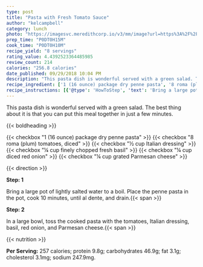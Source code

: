 ```yaml
---
type: post
title: "Pasta with Fresh Tomato Sauce"
author: "kelcampbell"
category: lunch
photo: "https://imagesvc.meredithcorp.io/v3/mm/image?url=https%3A%2F%2Fimages.media-allrecipes.com%2Fuserphotos%2F4694036.jpg"
prep_time: "P0DT0H15M"
cook_time: "P0DT0H10M"
recipe_yield: "8 servings"
rating_value: 4.4392523364485985
review_count: 214
calories: "256.8 calories"
date_published: 09/29/2018 10:04 PM
description: "This pasta dish is wonderful served with a green salad. The best thing about it is that you can put this meal together in just a few minutes."
recipe_ingredient: ['1 (16 ounce) package dry penne pasta', '8 roma (plum) tomatoes, diced', '½ cup Italian dressing', '¼ cup finely chopped fresh basil', '¼ cup diced red onion', '¼ cup grated Parmesan cheese']
recipe_instructions: [{'@type': 'HowToStep', 'text': 'Bring a large pot of lightly salted water to a boil. Place the penne pasta in the pot, cook 10 minutes, until al dente, and drain.\n'}, {'@type': 'HowToStep', 'text': 'In a large bowl, toss the cooked pasta with the tomatoes, Italian dressing, basil, red onion, and Parmesan cheese.\n'}]
---
```


This pasta dish is wonderful served with a green salad. The best thing about it is that you can put this meal together in just a few minutes. 

{{< boldheading >}}

{{< checkbox "1 (16 ounce) package dry penne pasta" >}}
{{< checkbox "8  roma (plum) tomatoes, diced" >}}
{{< checkbox "½ cup Italian dressing" >}}
{{< checkbox "¼ cup finely chopped fresh basil" >}}
{{< checkbox "¼ cup diced red onion" >}}
{{< checkbox "¼ cup grated Parmesan cheese" >}}


{{< direction >}}

**Step: 1**

Bring a large pot of lightly salted water to a boil. Place the penne pasta in the pot, cook 10 minutes, until al dente, and drain.{{< span >}}

**Step: 2**

In a large bowl, toss the cooked pasta with the tomatoes, Italian dressing, basil, red onion, and Parmesan cheese.{{< span >}}

{{< nutrition >}}

**Per Serving:** 257 calories; protein 9.8g; carbohydrates 46.9g; fat 3.1g; cholesterol 3.1mg; sodium 247.9mg.